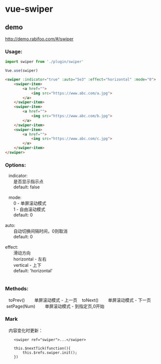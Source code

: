 # vue-swiper

## demo
http://demo.rabifoo.com/#/swiper

### Usage:

```javascript
import swiper from './plugin/swiper'

Vue.use(swiper)
```

```html
<swiper :indicator="true" :auto="5e3" :effect="horizontal" :mode="0">
	<swiper-item>
		<a href="">
			<img src="https://www.abc.com/a.jpg">
		</a>
	</swiper-item>
	<swiper-item>
		<a href="">
			<img src="https://www.abc.com/b.jpg">
		</a>
	</swiper-item>
	<swiper-item>
		<a href="">
			<img src="https://www.abc.com/c.jpg">
		</a>
	</swiper-item>
</swiper>
```

### Options:

    indicator:<br>
        是否显示指示点<br>
        default: false<br><br>
    mode:<br>
        0 - 单屏滚动模式<br>
        1 - 自由滚动模式<br>
        default: 0<br><br>
    auto:<br>
        自动切换间隔时间，0则取消<br>
        default: 0<br><br>
    effect:<br>
        滑动方向<br>
        horizontal - 左右<br>
        vertical - 上下<br>
        default: 'horizontal'<br><br>
	
### Methods:

    toPrev()
        单屏滚动模式 - 上一页
    toNext()
        单屏滚动模式 - 下一页
    setPage(Num)
        单屏滚动模式 - 到指定页,0开始

### Mark

    内容变化时更新：
````
    <swiper ref="swiper">...</swiper>
    
    this.$nextTick(function(){
        this.$refs.swiper.init();
    })
````
